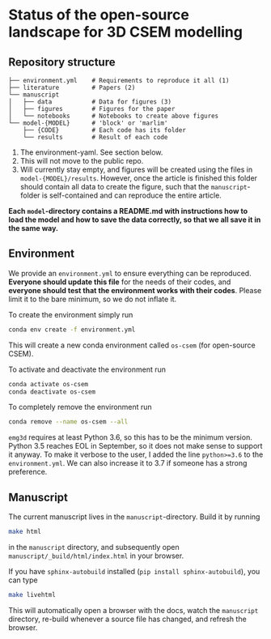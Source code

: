 # Status of the open-source landscape for 3D CSEM modelling


## Repository structure

    ├── environment.yml    # Requirements to reproduce it all (1)
    ├── literature         # Papers (2)
    └── manuscript
    │   ├── data           # Data for figures (3)
    │   ├── figures        # Figures for the paper
    │   └── notebooks      # Notebooks to create above figures
    └── model-{MODEL}      # 'block' or 'marlim'
        ├── {CODE}         # Each code has its folder
        └── results        # Result of each code

1. The environment-yaml. See section below.
1. This will not move to the public repo.
2. Will currently stay empty, and figures will be created using the files in
   `model-{MODEL}/results`. However, once the article is finished this folder
   should contain all data to create the figure, such that the
   `manuscript`-folder is self-contained and can reproduce the entire article.

**Each `model`-directory contains a README.md with instructions how to load the
model and how to save the data correctly, so that we all save it in the same
way.**


## Environment

We provide an `environment.yml` to ensure everything can be reproduced.
**Everyone should update this file** for the needs of their codes, and
**everyone should test that the environment works with their codes**. Please
limit it to the bare minimum, so we do not inflate it.

To create the environment simply run
```bash
conda env create -f environment.yml
```
This will create a new conda environment called `os-csem` (for open-source
CSEM).

To activate and deactivate the environment run
```bash
conda activate os-csem
conda deactivate os-csem
```

To completely remove the environment run
```bash
conda remove --name os-csem --all
```

`emg3d` requires at least Python 3.6, so this has to be the minimum version.
Python 3.5 reaches EOL in September, so it does not make sense to support it
anyway. To make it verbose to the user, I added the line `python>=3.6` to the
`environment.yml`. We can also increase it to 3.7 if someone has a strong
preference.

## Manuscript

The current manuscript lives in the `manuscript`-directory. Build it by running

```bash
make html
```

in the `manuscript` directory, and subsequently open
`manuscript/_build/html/index.html` in your browser.

If you have `sphinx-autobuild` installed (`pip install sphinx-autobuild`), you
can type

```bash
make livehtml
```

This will automatically open a browser with the docs, watch the `manuscript`
directory, re-build whenever a source file has changed, and refresh the
browser.
